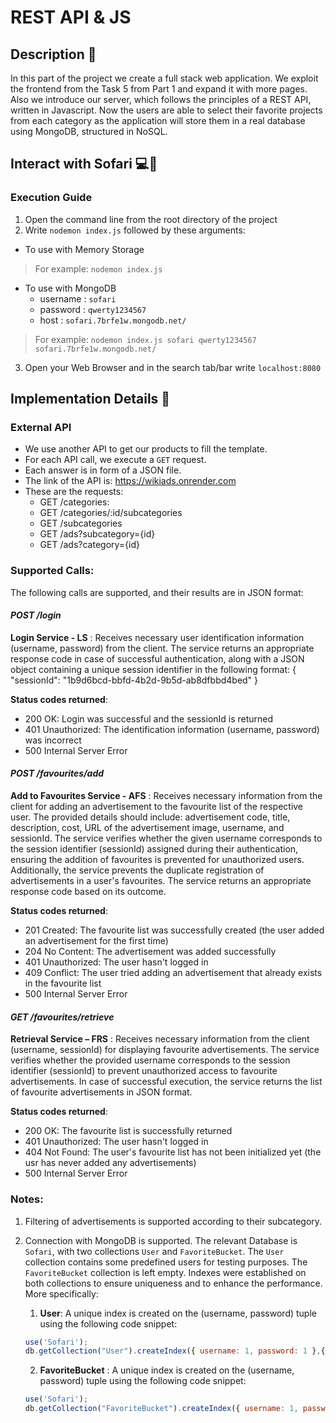 # REST API & JS

## Description 📌
In this part of the project we create a full stack web application. We exploit the frontend from the Task 5 from Part 1 and expand it with more pages. Also we introduce our server, which follows the principles of a REST API, written in Javascript. Now the users are able to select their favorite projects from each category as the application will store them in a real database using MongoDB, structured in NoSQL.

## Interact with Sofari 💻📱
### Execution Guide
1. Open the command line from the root directory of the project
2. Write `nodemon index.js` followed by these arguments:
* To use with Memory Storage
> For example: `nodemon index.js`
* To use with MongoDB
    * username : `sofari`
    * password : `qwerty1234567`
    * host : `sofari.7brfe1w.mongodb.net/`
> For example: `nodemon index.js sofari qwerty1234567 sofari.7brfe1w.mongodb.net/`
3. Open your Web Browser and in the search tab/bar write `localhost:8080`

## Implementation Details 📜
### External API
- We use another API to get our products to fill the template.
- For each API call, we execute a `GET` request.
- Each answer is in form of a JSON file.
- The link of the API is: https://wikiads.onrender.com
- These are the requests:
    - GET /categories:
    - GET /categories/:id/subcategories
    - GET /subcategories
    - GET /ads?subcategory={id}
    - GET /ads?category={id}

### Supported Calls:
The following calls are supported, and their results are in JSON format:
#### *POST /login*
**Login Service - LS** : Receives necessary user identification information (username, password) from the client. The service returns an appropriate response code in case of successful authentication, along with a JSON object containing a unique session identifier in the following format:
{ "sessionId": "1b9d6bcd-bbfd-4b2d-9b5d-ab8dfbbd4bed" }

**Status codes returned**:
- 200 OK: Login was successful and the sessionId is returned
- 401 Unauthorized: The identification information (username, password) was incorrect
- 500 Internal Server Error

#### *POST /favourites/add*
**Add to Favourites Service - AFS** : Receives necessary information from the client for adding an advertisement to the favourite list of the respective user. The provided details should include: advertisement code, title, description, cost, URL of the advertisement image, username, and sessionId. The service verifies whether the given username corresponds to the session identifier (sessionId) assigned during their authentication, ensuring the addition of favourites is prevented for unauthorized users. Additionally, the service prevents the duplicate registration of advertisements in a user's favourites. The service returns an appropriate response code based on its outcome.

**Status codes returned**:
- 201 Created: The favourite list was successfully created (the user added an advertisement for the first time)
- 204 No Content: The advertisement was added successfully
- 401 Unauthorized: The user hasn't logged in 
- 409 Conflict: The user tried adding an advertisement that already exists in the favourite list
- 500 Internal Server Error

#### *GET /favourites/retrieve*
**Retrieval Service – FRS** : Receives necessary information from the client (username, sessionId) for displaying favourite advertisements. The service verifies whether the provided username corresponds to the session identifier (sessionId) to prevent unauthorized access to favourite advertisements. In case of successful execution, the service returns the list of favourite advertisements in JSON format.

**Status codes returned**:
- 200 OK: The favourite list is successfully returned
- 401 Unauthorized: The user hasn't logged in 
- 404 Not Found: The user's favourite list has not been initialized yet (the usr has never added any advertisements)
- 500 Internal Server Error

### Notes:
1. Filtering of advertisements is supported according to their subcategory.
2. Connection with MongoDB is supported. The relevant Database is `Sofari`, with two collections `User` and `FavoriteBucket`. The `User` collection contains some predefined users for testing purposes. The `FavoriteBucket` collection is left empty. Indexes were established on both collections to ensure uniqueness and to enhance the performance. More specifically:

    1. **User**: A unique index is created on the (username, password) tuple using the following code snippet: 

    ```js
    use('Sofari');
    db.getCollection("User").createIndex({ username: 1, password: 1 },{ unique: true, name: "uniqueUserCredentials" } );
    ```

    2. **FavoriteBucket** : A unique index is created on the (username, password) tuple using the following code snippet:

    ```js
    use('Sofari');
    db.getCollection("FavoriteBucket").createIndex({ username: 1, password: 1 },{ unique: true, name: "uniqueUserCredentials" } );
    ```